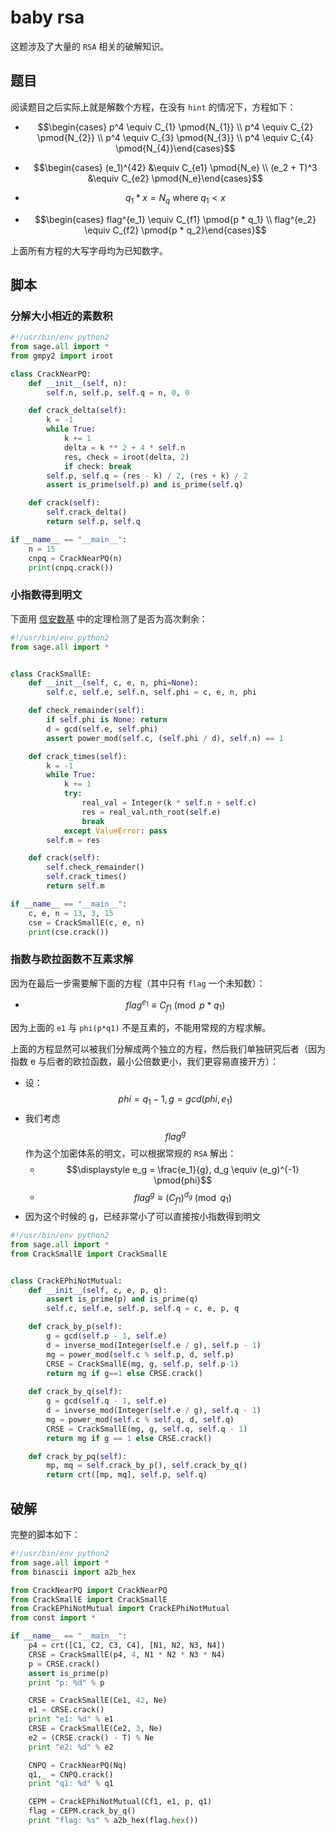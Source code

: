 # baby rsa

这题涉及了大量的 `RSA` 相关的破解知识。

## 题目

阅读题目之后实际上就是解数个方程，在没有 `hint` 的情况下，方程如下：

- $$\begin{cases} p^4 \equiv C_{1} \pmod{N_{1}} \\ p^4 \equiv C_{2} \pmod{N_{2}} \\ p^4 \equiv C_{3} \pmod{N_{3}} \\ p^4 \equiv C_{4} \pmod{N_{4}}\end{cases}$$
- $$\begin{cases} (e_1)^{42} &\equiv C_{e1} \pmod{N_e} \\ (e_2 + T)^3 &\equiv C_{e2} \pmod{N_e}\end{cases}$$
- $$q_1 * x = N_q \text{ where } q_1 < x$$

- $$\begin{cases} flag^{e_1} \equiv C_{f1} \pmod{p * q_1} \\ flag^{e_2} \equiv C_{f2} \pmod{p * q_2}\end{cases}$$

上面所有方程的大写字母均为已知数字。

## 脚本

### 分解大小相近的素数积

```python
#!/usr/bin/env python2
from sage.all import *
from gmpy2 import iroot

class CrackNearPQ:
    def __init__(self, n):
        self.n, self.p, self.q = n, 0, 0

    def crack_delta(self):
        k = -1
        while True:
            k += 1
            delta = k ** 2 + 4 * self.n
            res, check = iroot(delta, 2)
            if check: break
        self.p, self.q = (res - k) / 2, (res + k) / 2
        assert is_prime(self.p) and is_prime(self.q)

    def crack(self):
        self.crack_delta()
        return self.p, self.q

if __name__ == "__main__":
    n = 15
    cnpq = CrackNearPQ(n)
    print(cnpq.crack())
```

### 小指数得到明文

下面用 [信安数基](../../../学校课程/信息安全数学基础/7.二次剩余.md) 中的定理检测了是否为高次剩余：

```python
#!/usr/bin/env python2
from sage.all import *


class CrackSmallE:
    def __init__(self, c, e, n, phi=None):
        self.c, self.e, self.n, self.phi = c, e, n, phi

    def check_remainder(self):
        if self.phi is None: return
        d = gcd(self.e, self.phi)
        assert power_mod(self.c, (self.phi / d), self.n) == 1

    def crack_times(self):
        k = -1
        while True:
            k += 1
            try:
                real_val = Integer(k * self.n + self.c)
                res = real_val.nth_root(self.e)
                break
            except ValueError: pass
        self.m = res

    def crack(self):
        self.check_remainder()
        self.crack_times()
        return self.m

if __name__ == "__main__":
    c, e, n = 13, 3, 15
    cse = CrackSmallE(c, e, n)
    print(cse.crack())
```

### 指数与欧拉函数不互素求解

因为在最后一步需要解下面的方程（其中只有 `flag` 一个未知数）：

- $$flag^{e_1} \equiv C_{f1} \pmod{p * q_1}$$

因为上面的 `e1` 与 `phi(p*q1)` 不是互素的，不能用常规的方程求解。

上面的方程显然可以被我们分解成两个独立的方程，然后我们单独研究后者（因为指数 e 与后者的欧拉函数，最小公倍数更小，我们更容易直接开方）：

- 设：$$phi = q_1 -1, g = gcd(phi, e_1)$$
- 我们考虑 $$flag^{g}$$ 作为这个加密体系的明文，可以根据常规的 `RSA` 解出：
  - $$\displaystyle e_g = \frac{e_1}{g}, d_g \equiv (e_g)^{-1} \pmod{phi}$$
  - $$flag^g \equiv (C_{f1})^{d_g} \pmod{q_1}$$
- 因为这个时候的 g，已经非常小了可以直接按小指数得到明文

```python
#!/usr/bin/env python2
from sage.all import *
from CrackSmallE import CrackSmallE


class CrackEPhiNotMutual:
    def __init__(self, c, e, p, q):
        assert is_prime(p) and is_prime(q)
        self.c, self.e, self.p, self.q = c, e, p, q

    def crack_by_p(self):
        g = gcd(self.p - 1, self.e)
        d = inverse_mod(Integer(self.e / g), self.p - 1)
        mg = power_mod(self.c % self.p, d, self.p)
        CRSE = CrackSmallE(mg, g, self.p, self.p-1)
        return mg if g==1 else CRSE.crack()
    
    def crack_by_q(self):
        g = gcd(self.q - 1, self.e)
        d = inverse_mod(Integer(self.e / g), self.q - 1)
        mg = power_mod(self.c % self.q, d, self.q)
        CRSE = CrackSmallE(mg, g, self.q, self.q - 1)
        return mg if g == 1 else CRSE.crack()

    def crack_by_pq(self):
        mp, mq = self.crack_by_p(), self.crack_by_q()
        return crt([mp, mq], self.p, self.q)
```

## 破解

完整的脚本如下：

```python
#!/usr/bin/env python2
from sage.all import *
from binascii import a2b_hex

from CrackNearPQ import CrackNearPQ
from CrackSmallE import CrackSmallE
from CrackEPhiNotMutual import CrackEPhiNotMutual
from const import *

if __name__ == "__main__":
    p4 = crt([C1, C2, C3, C4], [N1, N2, N3, N4])
    CRSE = CrackSmallE(p4, 4, N1 * N2 * N3 * N4)
    p = CRSE.crack()
    assert is_prime(p)
    print "p: %d" % p

    CRSE = CrackSmallE(Ce1, 42, Ne)
    e1 = CRSE.crack()
    print "e1: %d" % e1
    CRSE = CrackSmallE(Ce2, 3, Ne)
    e2 = (CRSE.crack() - T) % Ne
    print "e2: %d" % e2

    CNPQ = CrackNearPQ(Nq)
    q1,_ = CNPQ.crack()
    print "q1: %d" % q1

    CEPM = CrackEPhiNotMutual(Cf1, e1, p, q1)
    flag = CEPM.crack_by_q()
    print "flag: %s" % a2b_hex(flag.hex())

```